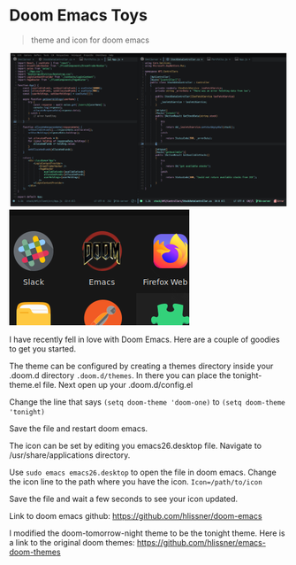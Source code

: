# Doom Emacs Toys

> theme and icon for doom emacs

![theme](theme.png) ![icons](icons.png)

I have recently fell in love with Doom Emacs. Here are a couple of goodies to get you started.

The theme can be configured by creating a themes directory inside your .doom.d directory `.doom.d/themes`. In there you
can place the tonight-theme.el file. Next open up your .doom.d/config.el

Change the line that says `(setq doom-theme 'doom-one)` to `(setq doom-theme 'tonight)`

Save the file and restart doom emacs.

The icon can be set by editing you emacs26.desktop file. Navigate to /usr/share/applications directory.

Use `sudo emacs emacs26.desktop` to open the file in doom emacs. Change the icon line to the path where you have the
icon. `Icon=/path/to/icon`

Save the file and wait a few seconds to see your icon updated.

Link to doom emacs github: https://github.com/hlissner/doom-emacs

I modified the doom-tomorrow-night theme to be the tonight theme. Here is a link to the original doom themes:
https://github.com/hlissner/emacs-doom-themes
